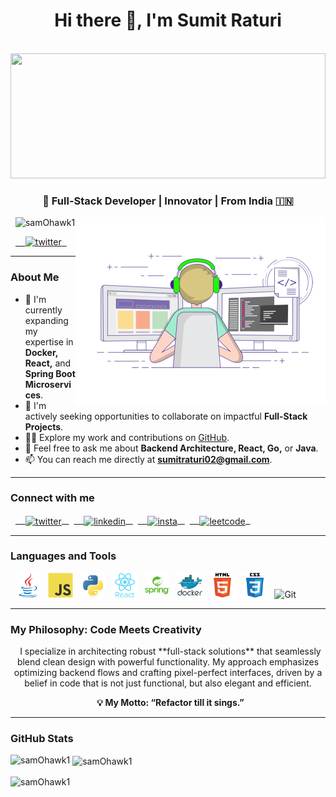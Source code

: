 <h1 align="center">Hi there 👋, I'm Sumit Raturi</h1>
<div align="center">
  <img src="https://media.giphy.com/media/QssGEmpkyEOh6/giphy.gif" width="100%" height="200">
</div>

<h3 align="center">🚀 Full-Stack Developer | Innovator | From India 🇮🇳</h3>

<img align="right" alt="Coding" width="400" src="https://raw.githubusercontent.com/devSouvik/devSouvik/master/gif3.gif">

<p align="left">
  <img src="https://komarev.com/ghpvc/?username=samOhawk1&label=Profile%20views&color=0e75b6&style=flat" alt="samOhawk1" />
</p>

<p align="left">
  <a href="https://x.com/Sumit_0_hawk" target="blank">
    <img src="https://img.shields.io/twitter/follow/Sumit_0_hawk?logo=twitter&style=for-the-badge" alt="twitter" />
  </a>
</p>

---

### About Me

- 🌱 I'm currently expanding my expertise in **Docker, React,** and **Spring Boot Microservices**.
- 🤝 I'm actively seeking opportunities to collaborate on impactful **Full-Stack Projects**.
- 👨‍💻 Explore my work and contributions on [GitHub](https://github.com/samOhawk1).
- 💬 Feel free to ask me about **Backend Architecture, React, Go,** or **Java**.
- 📫 You can reach me directly at **sumitraturi02@gmail.com**.

---

### Connect with me

<p align="left">
  <a href="https://x.com/Sumit_0_hawk" target="blank">
    <img align="center" src="https://raw.githubusercontent.com/rahuldkjain/github-profile-readme-generator/master/src/images/icons/Social/twitter.svg" alt="twitter" height="30" width="40" />
  </a>
  <a href="https://linkedin.com/in/sumit-raturi-85a284250/" target="blank">
    <img align="center" src="https://raw.githubusercontent.com/rahuldkjain/github-profile-readme-generator/master/src/images/icons/Social/linked-in-alt.svg" alt="linkedin" height="30" width="40" />
  </a>
  <a href="https://instagram.com/iamsumitraturi/" target="blank">
    <img align="center" src="https://raw.githubusercontent.com/rahuldkjain/github-profile-readme-generator/master/src/images/icons/Social/instagram.svg" alt="insta" height="30" width="40" />
  </a>
  <a href="https://www.leetcode.com/u/THEDARKLORDLOVESAPPLES/" target="blank">
    <img align="center" src="https://raw.githubusercontent.com/rahuldkjain/github-profile-readme-generator/master/src/images/icons/Social/leet-code.svg" alt="leetcode" height="30" width="40" />
  </a>
</p>

---

### Languages and Tools

<p align="left">
  <img src="https://raw.githubusercontent.com/devicons/devicon/master/icons/java/java-original.svg" alt="Java" width="40" height="40"/>
  <img src="https://raw.githubusercontent.com/devicons/devicon/master/icons/javascript/javascript-original.svg" alt="JavaScript" width="40" height="40"/>
  <img src="https://raw.githubusercontent.com/devicons/devicon/master/icons/python/python-original.svg" alt="Python" width="40" height="40"/>
  <img src="https://raw.githubusercontent.com/devicons/devicon/master/icons/react/react-original-wordmark.svg" alt="React" width="40" height="40"/>
  <img src="https://raw.githubusercontent.com/devicons/devicon/master/icons/spring/spring-original-wordmark.svg" alt="Spring" width="40" height="40"/>
  <img src="https://raw.githubusercontent.com/devicons/devicon/master/icons/docker/docker-original-wordmark.svg" alt="Docker" width="40" height="40"/>
  <img src="https://raw.githubusercontent.com/devicons/devicon/master/icons/html5/html5-original-wordmark.svg" alt="HTML5" width="40" height="40"/>
  <img src="https://raw.githubusercontent.com/devicons/devicon/master/icons/css3/css3-original-wordmark.svg" alt="CSS3" width="40" height="40"/>
  <img src="https://www.vectorlogo.zone/logos/git-scm/git-scm-icon.svg" alt="Git" width="40" height="40"/>
</p>

---

### My Philosophy: Code Meets Creativity

<p align="center">
  I specialize in architecting robust **full-stack solutions** that seamlessly blend clean design with powerful functionality. My approach emphasizes optimizing backend flows and crafting pixel-perfect interfaces, driven by a belief in code that is not just functional, but also elegant and efficient.
</p>

<p align="center">
  <strong>💡 My Motto: “Refactor till it sings.”</strong>
</p>

---

### GitHub Stats

<p><img align="left" src="https://github-readme-stats.vercel.app/api/top-langs?username=samOhawk1&show_icons=true&locale=en&layout=compact" alt="samOhawk1" /></p>
<p>&nbsp;<img align="center" src="https://github-readme-stats.vercel.app/api?username=samOhawk1&show_icons=true&locale=en" alt="samOhawk1" /></p>
<p><img align="center" src="https://github-readme-streak-stats.herokuapp.com/?user=samOhawk1&" alt="samOhawk1" /></p>

